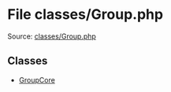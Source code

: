 File classes/Group.php
=========

Source: [classes/Group.php](https://github.com/PrestaShop/PrestaShop/blob/1.5.2.0/classes/Group.php)


Classes
-------

* [GroupCore](class.GroupCore.md)

